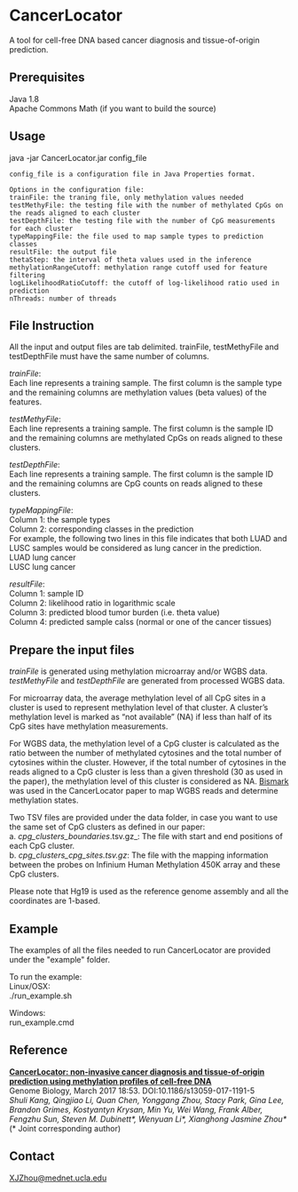 
# **CancerLocator**  
A tool for cell-free DNA based cancer diagnosis and tissue-of-origin prediction.

## Prerequisites  
Java 1.8  
Apache Commons Math (if you want to build the source)


## Usage
java -jar CancerLocator.jar config_file

    config_file is a configuration file in Java Properties format.
    
    Options in the configuration file:
    trainFile: the traning file, only methylation values needed
    testMethyFile: the testing file with the number of methylated CpGs on the reads aligned to each cluster
    testDepthFile: the testing file with the number of CpG measurements for each cluster
    typeMappingFile: the file used to map sample types to prediction classes
    resultFile: the output file
    thetaStep: the interval of theta values used in the inference
    methylationRangeCutoff: methylation range cutoff used for feature filtering
    logLikelihoodRatioCutoff: the cutoff of log-likelihood ratio used in prediction
    nThreads: number of threads


## File Instruction  

All the input and output files are tab delimited. trainFile, testMethyFile and testDepthFile must have the same number of columns. 

_trainFile_:   
    Each line represents a training sample. The first column is the sample type and the remaining columns are methylation values (beta values) of the features.  

_testMethyFile_:  
    Each line represents a training sample. The first column is the sample ID and the remaining columns are methylated CpGs on reads aligned to these clusters.

_testDepthFile_:  
    Each line represents a training sample. The first column is the sample ID and the remaining columns are CpG counts on reads aligned to these clusters.

_typeMappingFile_:  
    Column 1: the sample types  
    Column 2: corresponding classes in the prediction  
    For example, the following two lines in this file indicates that both LUAD and LUSC samples would be considered as lung cancer in the prediction.  
    LUAD    lung cancer  
    LUSC    lung cancer  

_resultFile_:  
    Column 1: sample ID  
    Column 2: likelihood ratio in logarithmic scale  
    Column 3: predicted blood tumor burden (i.e. theta value)  
    Column 4: predicted sample calss (normal or one of the cancer tissues)  

## Prepare the input files

_trainFile_ is generated using methylation microarray and/or WGBS data. _testMethyFile_ and _testDepthFile_ are generated from processed WGBS data.

For microarray data, the average methylation level of all CpG sites in a cluster is used to represent methylation level of that cluster. A cluster’s methylation level is marked as “not available” (NA) if less than half of its CpG sites have methylation measurements.

For WGBS data, the methylation level of a CpG cluster is calculated as the ratio between the number of methylated cytosines and the total number of cytosines within the cluster. However, if the total number of cytosines in the reads aligned to a CpG cluster is less than a given threshold (30 as used in the paper), the methylation level of this cluster is considered as NA. [Bismark](https://www.bioinformatics.babraham.ac.uk/projects/bismark/) was used in the CancerLocator paper to map WGBS reads and determine methylation states.

Two TSV files are provided under the data folder, in case you want to use the same set of CpG clusters as defined in our paper:  
    a. _cpg_clusters_boundaries_.tsv.gz_: The file with start and end positions of each CpG cluster.  
    b. _cpg_clusters_cpg_sites.tsv.gz_: The file with the mapping information between the probes on Infinium Human Methylation 450K array and these CpG clusters.  
    
Please note that Hg19 is used as the reference genome assembly and all the coordinates are 1-based.


## Example

The examples of all the files needed to run CancerLocator are provided under the "example" folder.  

To run the example:  
Linux/OSX:  
./run_example.sh

Windows:  
run_example.cmd


## Reference

[__CancerLocator: non-invasive cancer diagnosis and tissue-of-origin prediction using methylation profiles of cell-free DNA__](http://genomebiology.biomedcentral.com/articles/10.1186/s13059-017-1191-5)  
Genome Biology, March 2017 18:53. DOI:10.1186/s13059-017-1191-5  
_Shuli Kang, Qingjiao Li, Quan Chen, Yonggang Zhou, Stacy Park, Gina Lee, Brandon Grimes, Kostyantyn Krysan, Min Yu, Wei Wang, Frank Alber, Fengzhu Sun, Steven M. Dubinett*, Wenyuan Li*, Xianghong Jasmine Zhou*_ (* Joint corresponding author)


## Contact

XJZhou@mednet.ucla.edu

